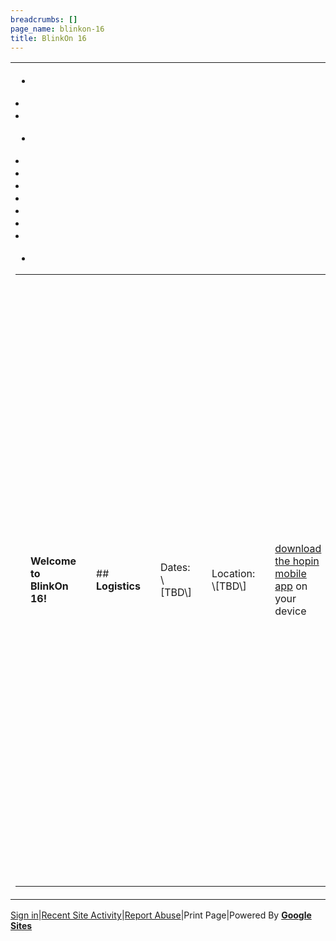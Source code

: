 ```yaml
---
breadcrumbs: []
page_name: blinkon-16
title: BlinkOn 16
---
```


<table>
<tr>

<td><table></td>
<td><tr></td>

<td><td><b>Welcome to BlinkOn 16!</b></td></td>

<td><td>## <b>Logistics </b></td></td>

*   <td><td>Dates: \[TBD\]</td></td>
*   <td><td>Location: \[TBD\]</td></td>
*   <td><td><a
            href="https://hopin.zendesk.com/hc/en-us/sections/360012637371--Mobile-App">download
            the hopin mobile app</a> on your device</td></td>

<td><td><b>Before & During the event</b></td></td>

<td><td><a
href="https://docs.google.com/document/d/1SNTmngdbfc1OuxCOaw231guH53p8ks4-YnjecB6CtGk/edit#">Hopin
Resources</a></td></td>

*   <td><td>Please check your <a
            href="https://hopin.zendesk.com/hc/en-us/articles/360056528911-Network-Connectivity-Settings">Networking
            Connectivity Settings</a> & <a
            href="https://hopin.zendesk.com/hc/en-us/articles/360056078872-Browser-Compatibility-for-online-events-on-Hopin">Browser
            Compatibility </a>.</td></td>
*   <td><td><a
            href="https://assets-global.website-files.com/5fb2950be125da5aa25af58e/60b95a6bcaf8722b6b83752c_How%20to%20Access%20an%20Event%20as%20an%20Attendee%20(1).pdf">How
            to access an event as an attendee</a></td></td>
*   <td><td><a
            href="https://assets-global.website-files.com/5fb2950be125da5aa25af58e/60b95bbb779c0790ddf0ae27_Best%20Practices%20for%20Speakers.pdf">Being
            a speaker at a Hopin Event</a></td></td>
*   <td><td><a
            href="https://hopin.zendesk.com/hc/en-us/articles/360056078472-How-to-use-the-Backstage-as-a-speaker">How
            to use the Backstage as a speaker</a></td></td>
*   <td><td><a
            href="https://hopin.zendesk.com/hc/en-us/articles/360056078412-How-to-present-slides-on-the-Hopin-Backstage">Screensharing
            on backstage</a></td></td>
*   <td><td><a
            href="https://hopin.zendesk.com/hc/en-us/articles/360056527631-Sharing-your-Powerpoint">Sharing
            your PowerPoint</a></td></td>
*   <td><td><a
            href="https://hopin.zendesk.com/hc/en-us/articles/360056078432-Speaker-Instructions">Speaker
            instructions</a></td></td>
*   <td><td><a
            href="https://hopin.zendesk.com/hc/en-us/articles/4402442259220-Tips-for-Speaking-in-and-Moderating-Sessions">Tips
            for Speaking in and Moderating Sessions</a></td></td>

<td><td>## Registration</td></td>

<td><td>## Lightning Talks</td></td>

<td><td>## Breakout Talks</td></td>

<td><td>## Schedule</td></td>

<td><td>## <b>Code of Conduct</b></td></td>

<td><td>All attendees, speakers, sponsors, and volunteers at BlinkOn 16 are
required to agree with the following Code of Conduct. Organizers will enforce
this code throughout BlinkOn 16 to help ensure a safe environment for all
attendees.</td></td>

<td><td>As developers and community organizers, we all pledge to respect
everyone who attends BlinkOn 16. We do not tolerate harassment of conference
participants in any form. Sexual language and imagery is not appropriate for any
conference venue, including talks, workshops, parties, Twitter, and other online
media. Communication must be constructive and never resort to personal attacks,
harassment, insults, or other unprofessional conduct. We promise to extend
courtesy and respect to all attendees regardless of gender, gender identity,
sexual orientation, disability, age, race, ethnicity, religion, or level of
experience. We expect all attendees to do the same. If any member of the
community violates this code of conduct, they may be sanctioned or expelled from
BlinkOn 16 and future BlinkOn events. If you are subject to or witness
unacceptable behavior, or have any other concerns, please email us at <a
href="mailto:blinkon@chromium.org">blinkon@chromium.org</a> asap.</td></td>

<td><td>## <b>Organizer Information </b></td></td>

*   <td><td><a href="mailto:blinkon@chromium.org">blinkon@chromium.org</a>Planning committee: </td></td>

<td></tr></td>
<td></table></td>

</tr>
</table>

[Sign
in](https://accounts.google.com/ServiceLogin?continue=https://sites.google.com/a/chromium.org/dev/events/blinkon-15&service=jotspot)|[Recent
Site Activity](/system/app/pages/recentChanges)|[Report
Abuse](/system/app/pages/reportAbuse)|Print Page|Powered By **[Google
Sites](http://sites.google.com/site)**